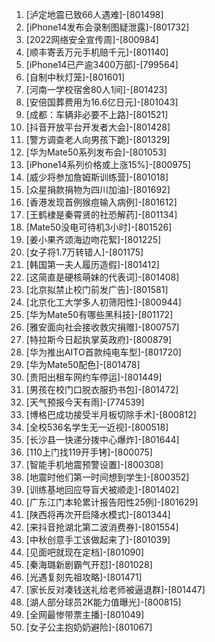 
1. [泸定地震已致66人遇难]-[801498]
1. [iPhone14发布会录制图疑泄露]-[801732]
1. [2022网络安全宣传周]-[800984]
1. [顺丰寄丢万元手机赔千元]-[801140]
1. [iPhone14已产逾3400万部]-[799564]
1. [自制中秋灯笼]-[801601]
1. [河南一学校宿舍80人1间]-[801423]
1. [安倍国葬费用为16.6亿日元]-[801043]
1. [成都：车辆非必要不上路]-[801521]
1. [抖音开放平台开发者大会]-[801428]
1. [警方调查老人向男孩下跪]-[801329]
1. [华为Mate50系列发布会]-[801053]
1. [iPhone14系列价格或上涨15%]-[800975]
1. [威少将参加詹姆斯训练营]-[801018]
1. [众星捐款捐物为四川加油]-[801692]
1. [香港发现首例猴痘输入病例]-[801612]
1. [王鹤棣是秦霄贤的社恐解药]-[801134]
1. [Mate50没电可待机3小时]-[801526]
1. [姜小果齐颂海边吻花絮]-[801225]
1. [女子将1.7万转错人]-[801175]
1. [韩国第一夫人履历造假]-[801412]
1. [这简直是硬核萌妹的代表词]-[801408]
1. [北京拟禁止校门前发广告]-[801581]
1. [北京化工大学多人初筛阳性]-[800944]
1. [华为Mate50有哪些黑科技]-[801172]
1. [雅安面向社会接收救灾捐赠]-[800757]
1. [特拉斯今日起执掌英政府]-[800879]
1. [华为推出AITO首款纯电车型]-[801720]
1. [华为Mate50配色]-[801478]
1. [贵阳出租车网约车停运]-[801449]
1. [男孩在校门口脱衣服扔书包]-[801472]
1. [天气预报今天有雨]-[774539]
1. [博格巴成功接受半月板切除手术]-[800812]
1. [全校536名学生无一近视]-[800518]
1. [长沙县一快递分拨中心爆炸]-[801644]
1. [110上门找119开手铐]-[800075]
1. [智能手机地震预警设置]-[800308]
1. [地震时他们第一时间想到学生]-[800352]
1. [训练基地回应导盲犬被顺走]-[801402]
1. [广东江门本轮累计报告阳性25例]-[801629]
1. [陕西将再次开启降水模式]-[801344]
1. [来抖音抢湖北第二波消费券]-[801554]
1. [中秋创意手工该做起来了]-[801039]
1. [见面吧就现在定档]-[801090]
1. [秦海璐新剧霸气开怼]-[801028]
1. [光遇复刻先祖攻略]-[801471]
1. [家长反对凑钱送礼给老师被逼退群]-[801447]
1. [湖人部分球员2K能力值曝光]-[800815]
1. [全网最惨带票主播]-[801049]
1. [女子公主抱奶奶避险]-[801067]